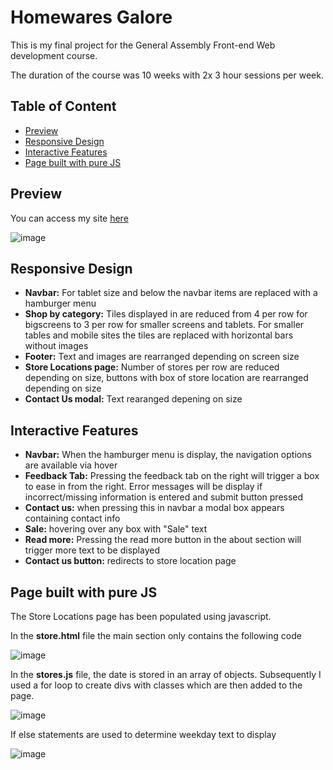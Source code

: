 # Homewares Galore

This is my final project for the General Assembly Front-end Web development course. 

The duration of the course was 10 weeks with 2x 3 hour sessions per week.

## Table of Content

- [Preview](#preview)
- [Responsive Design](#responsive-design)
- [Interactive Features](#interactive-features)
- [Page built with pure JS](#pure-js)

## Preview

You can access my site [here](https://ewilkie.github.io/GA-Final-Project/)

![image](https://user-images.githubusercontent.com/10229392/216500736-25e020c7-34d3-4ed8-aaab-cd2e26ba29e6.png)


## Responsive Design
<a name="responsive-design"></a>

* **Navbar:** For tablet size and below the navbar items are replaced with a hamburger menu
* **Shop by category:** Tiles displayed in are reduced from 4 per row for bigscreens to 3 per row for smaller screens and tablets. For smaller tables and mobile sites the tiles are replaced with horizontal bars without images
* **Footer:** Text and images are rearranged depending on screen size
* **Store Locations page:** Number of stores per row are reduced depending on size, buttons with box of store location are rearranged depending on size
* **Contact Us modal:** Text rearanged depening on size


## Interactive Features
<a name="interactive-features"></a>

* **Navbar:** When the hamburger menu is display, the navigation options are available via hover
* **Feedback Tab:** Pressing the feedback tab on the right will trigger a box to ease in from the right. Error messages will be display if incorrect/missing information is entered and submit button pressed
* **Contact us:** when pressing this in navbar a modal box appears containing contact info
* **Sale:** hovering over any box with "Sale" text
* **Read more:** Pressing the read more button in the about section will trigger more text to be displayed
* **Contact us button:** redirects to store location page 

## Page built with pure JS
<a name="pure-js"></a>

 The Store Locations page has been populated using javascript.
 
 In the **store.html** file the main section only contains the following code
 
 ![image](https://user-images.githubusercontent.com/10229392/216508332-c1dd034b-f713-4813-a1cb-2552607443a7.png)

In the **stores.js** file, the date is stored in an array of objects. Subsequently I used a for loop to create divs with classes which are then added to the page. 

![image](https://user-images.githubusercontent.com/10229392/216509293-49378f87-ce11-4bb0-a8ad-ac2b0a5d74ba.png)

 If else statements are used to determine weekday text to display
 
 ![image](https://user-images.githubusercontent.com/10229392/216509432-c689af0a-cad1-4a31-bc65-9130d9f110dc.png)

